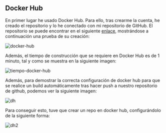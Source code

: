 ## Docker Hub

En primer lugar he usado Docker Hub. Para ello, tras crearme la cuenta, he creado el repositorio y lo he conectado con mi repositorio de GitHub. El repositorio se puede encontrar en el siguiente [enlace](https://hub.docker.com/r/joseegc10/get-match), mostrándose a continuación una prueba de su creación:

![docker-hub](https://github.com/joseegc10/get-match/blob/master/docs/img/contenedores/docker-hub.png)

Además, el tiempo de construcción que se requiere en Docker Hub es de 1 minuto, tal y como se muestra en la siguiente imagen:

![tiempo-docker-hub](https://github.com/joseegc10/get-match/blob/master/docs/img/contenedores/tiempo-docker-hub.png)

Además, para demostrar la correcta configuración de docker hub para que se realice un build automáticamente tras hacer push a nuestro repositorio de github, podemos ver la siguiente imagen:

![dh](https://github.com/joseegc10/get-match/blob/master/docs/img/contenedores/docker-hub-auto-build.png)

Para conseguir esto, tuve que crear un repo en docker hub, configurándolo de la siguiente forma:

![dh2](https://github.com/joseegc10/get-match/blob/master/docs/img/contenedores/config-dh.png)